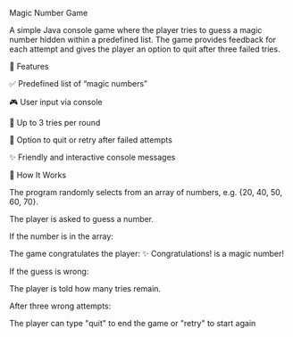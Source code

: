 Magic Number Game

A simple Java console game where the player tries to guess a magic number hidden within a predefined list.
The game provides feedback for each attempt and gives the player an option to quit after three failed tries.

🧩 Features

✅ Predefined list of “magic numbers”

🎮 User input via console

🔁 Up to 3 tries per round

🚪 Option to quit or retry after failed attempts

✨ Friendly and interactive console messages

🧠 How It Works

The program randomly selects from an array of numbers, e.g. {20, 40, 50, 60, 70}.

The player is asked to guess a number.

If the number is in the array:

The game congratulates the player:
✨ Congratulations! <number> is a magic number!

If the guess is wrong:

The player is told how many tries remain.

After three wrong attempts:

The player can type "quit" to end the game or "retry" to start again

